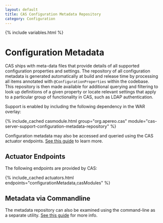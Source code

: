 ```yaml
---
layout: default
title: CAS Configuration Metadata Repository
category: Configuration
---
```


{% include variables.html %}

# Configuration Metadata

CAS ships with meta-data files that provide details of all supported configuration properties and settings. The repository of all configuration metadata
is generated automatically at build and release time by processing all items annotated with `@ConfigurationProperties` within the codebase. This repository
is then made available for additional querying and filtering to look up definitions of a given property or locate relevant settings 
that apply to a particular group of functionality in CAS, such as LDAP authentication.

Support is enabled by including the following dependency in the WAR overlay:

{% include_cached casmodule.html group="org.apereo.cas" module="cas-server-support-configuration-metadata-repository" %}

Configuration metadata may also be accessed and queried using the
CAS actuator endpoints. [See this guide](../monitoring/Monitoring-Statistics.html) to learn more.

## Actuator Endpoints
      
The following endpoints are provided by CAS:

{% include_cached actuators.html endpoints="configurationMetadata,casModules" %}

## Metadata via Commandline

The metadata repository can also be examined using the command-line as a separate utility. 
[See this guide](../installation/Configuring-Commandline-Shell.html) for more info.
